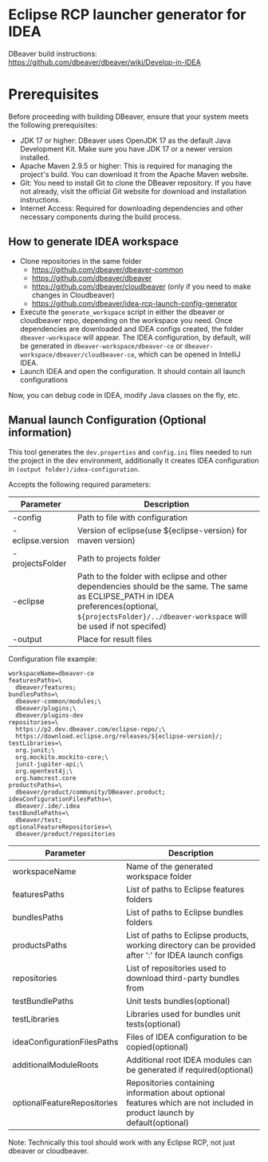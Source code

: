 # Eclipse RCP launcher generator for IDEA

DBeaver build instructions: https://github.com/dbeaver/dbeaver/wiki/Develop-in-IDEA

# Prerequisites
Before proceeding with building DBeaver, ensure that your system meets the following prerequisites:

* JDK 17 or higher: DBeaver uses OpenJDK 17 as the default Java Development Kit. Make sure you have JDK 17 or a newer version installed.
* Apache Maven 2.9.5 or higher: This is required for managing the project's build. You can download it from the Apache Maven website.
* Git: You need to install Git to clone the DBeaver repository. If you have not already, visit the official Git website for download and installation instructions.
* Internet Access: Required for downloading dependencies and other necessary components during the build process.

## How to generate IDEA workspace
- Clone repositories in the same folder
  - https://github.com/dbeaver/dbeaver-common
  - https://github.com/dbeaver/dbeaver
  - https://github.com/dbeaver/cloudbeaver (only if you need to make changes in Cloudbeaver)
  - https://github.com/dbeaver/idea-rcp-launch-config-generator
- Execute the `generate_workspace` script in either the dbeaver or cloudbeaver repo, depending on the workspace you need.
Once dependencies are downloaded and IDEA configs created, the folder `dbeaver-workspace` will appear. The IDEA configuration, by default, will be generated in `dbeaver-workspace/dbeaver-ce` or `dbeaver-workspace/dbeaver/cloudbeaver-ce`, which can be opened in IntelliJ IDEA.
- Launch IDEA and open the configuration. It should contain all launch configurations

Now, you can debug code in IDEA, modify Java classes on the fly, etc.

## Manual launch Configuration (Optional information)

This tool generates the `dev.properties` and `config.ini` files needed to run the project in the dev environment, additionally it creates IDEA configuration in `(output folder)/idea-configuration`.

Accepts the following required parameters:

Parameter | Description
------|----
-config | Path to file with configuration
-eclipse.version | Version of eclipse(use ${eclipse-version} for maven version)
-projectsFolder | Path to projects folder
-eclipse | Path to the folder with eclipse and other dependencies should be the same. The same as ECLIPSE_PATH in IDEA preferences(optional, `${projectsFolder}/../dbeaver-workspace` will be used if not specifed)
-output | Place for result files


Configuration file example:
```properties
workspaceName=dbeaver-ce
featuresPaths=\
  dbeaver/features;
bundlesPaths=\
  dbeaver-common/modules;\
  dbeaver/plugins;\
  dbeaver/plugins-dev
repositories=\
  https://p2.dev.dbeaver.com/eclipse-repo/;\
  https://download.eclipse.org/releases/${eclipse-version}/;
testLibraries=\
  org.junit;\
  org.mockito.mockito-core;\
  junit-jupiter-api;\
  org.opentest4j;\
  org.hamcrest.core
productsPaths=\
  dbeaver/product/community/DBeaver.product;
ideaConfigurationFilesPaths=\
  dbeaver/.ide/.idea
testBundlePaths=\
  dbeaver/test;
optionalFeatureRepositories=\
  dbeaver/product/repositories
```
| Parameter                   | Description                                                                                                               |
|-----------------------------|---------------------------------------------------------------------------------------------------------------------------|
| workspaceName               | Name of the generated workspace folder                                                                                    |
| featuresPaths               | List of paths to Eclipse features folders                                                                                 |
| bundlesPaths                | List of paths to Eclipse bundles folders                                                                                  |
| productsPaths               | List of paths to Eclipse products, working directory can be provided after ':' for IDEA launch configs                    |
| repositories                | List of repositories used to download third-party bundles from                                                            |
| testBundlePaths             | Unit tests bundles(optional)                                                                                              |
| testLibraries               | Libraries used for bundles unit tests(optional)                                                                           |
| ideaConfigurationFilesPaths | Files of IDEA configuration to be copied(optional)                                                                        |
| additionalModuleRoots       | Additional root IDEA modules can be generated if required(optional)                                                       |
| optionalFeatureRepositories | Repositories containing information about optional features which are not included in product launch by default(optional) |

Note: Technically this tool should work with any Eclipse RCP, not just dbeaver or cloudbeaver.
